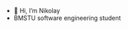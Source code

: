- 👋 Hi, I’m Nikolay
- BMSTU software engineering student

<!---
1k01yasik1/1k01yasik1 is a ✨ special ✨ repository because its `README.md` (this file) appears on your GitHub profile.
You can click the Preview link to take a look at your changes.
--->
